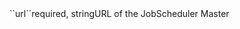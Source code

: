 <tr><td>``url``</td><td>required, string</td><td>URL of the JobScheduler Master</td><td></td><td></td></tr>
    